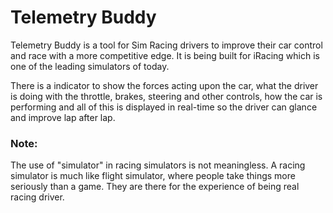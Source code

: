   
# Telemetry Buddy
  
Telemetry Buddy is a tool for Sim Racing drivers to improve their car control and race with a more competitive edge. It is being built for iRacing which is one of the leading simulators of today.

There is a indicator to show the forces acting upon the car, what the driver is doing with the throttle, brakes, steering and other controls, how the car is performing and all of this is displayed in real-time so the driver can glance and improve lap after lap.

  
### Note:
  
The use of "simulator" in racing simulators is not meaningless. A racing simulator is much like flight simulator, where people take things more seriously than a game. They are there for the experience of being real racing driver.
